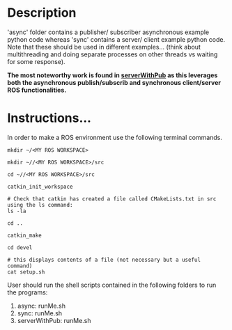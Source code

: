 # Description
'async' folder contains a publisher/ subscriber asynchronous example python code whereas 'sync' contains a server/ client example python code. Note that these should be used in different examples... (think about multithreading and doing separate processes on other threads vs waiting for some response). 

__The most noteworthy work is found in [serverWithPub](https://github.com/OliverHeilmann/ROS-Publish-Subscriber-Client-Server/tree/main/src/serverWithPub) as this leverages both the asynchronous publish/subscrib and synchronous client/server ROS functionalities.__

# Instructions...
In order to make a ROS environment use the following terminal commands.
```text 
mkdir ~/<MY ROS WORKSPACE>

mkdir ~//<MY ROS WORKSPACE>/src

cd ~//<MY ROS WORKSPACE>/src

catkin_init_workspace

# Check that catkin has created a file called CMakeLists.txt in src using the ls command:
ls -la

cd ..

catkin_make

cd devel

# this displays contents of a file (not necessary but a useful command)
cat setup.sh	
```

User should run the shell scripts contained in the following folders to run the programs:
1) async: runMe.sh
2) sync: runMe.sh
3) serverWithPub: runMe.sh